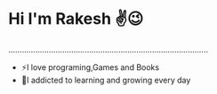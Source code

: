 # Hi I'm Rakesh ✌️😉
.........................................................................................

- ⚡I love programing,Games and Books
- 🌱I addicted to learning and growing every day 

